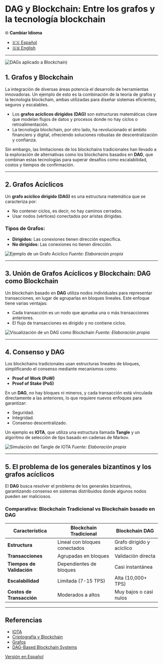 # DAG y Blockchain: Entre los grafos y la tecnología blockchain

🌐 **Cambiar Idioma**
- [🇪🇸 Español](https://economiayetica.blogspot.com/2025/01/dag-y-blockchain-root-primary-color.html)
- [🇬🇧 English](https://economiayetica.blogspot.com/2025/01/dag-and-blockchain-root-primary-color.html)

---

![DAGs aplicado a Blockchain](https://res.cloudinary.com/dvz9iwj4b/image/upload/v1737027054/20250115_1209_Blockchain_Visualization_simple_compose_01jhn8613tetbbdyyz2e1bfw97_md4fsh.gif))



## 1. Grafos y Blockchain

La integración de diversas áreas potencia el desarrollo de herramientas innovadoras. Un ejemplo de esto es la combinación de la teoría de grafos y la tecnología blockchain, ambas utilizadas para diseñar sistemas eficientes, seguros y escalables.

- Los **grafos acíclicos dirigidos (DAG)** son estructuras matemáticas clave que modelan flujos de datos y procesos donde no hay ciclos o retroalimentación.
- La tecnología blockchain, por otro lado, ha revolucionado el ámbito financiero y digital, ofreciendo soluciones robustas de descentralización y confianza.

Sin embargo, las limitaciones de los blockchains tradicionales han llevado a la exploración de alternativas como los blockchains basados en **DAG**, que combinan estas tecnologías para superar desafíos como escalabilidad, costos y tiempos de confirmación.

---

## 2. Grafos Acíclicos

Un **grafo acíclico dirigido (DAG)** es una estructura matemática que se caracteriza por:
- No contener ciclos, es decir, no hay caminos cerrados.
- Usar nodos (vértices) conectados por aristas dirigidas.

### Tipos de Grafos:
- **Dirigidos:** Las conexiones tienen dirección específica.
- **No dirigidos:** Las conexiones no tienen dirección.

![Ejemplo de un Grafo Acíclico](https://blogger.googleusercontent.com/img/b/R29vZ2xl/AVvXsEgYsCOinGOAPYyjQ2mKmdnUv8zjfh2_8d5Q3pxbO3XK0kgxgHPiYqwd22X3ypezF0XHpJshLn6P3w0CoZE9_ZhyphenhyphenbeVGtX0OJQd5eqGHmxBBd8PRHfK6QyRDqRdn2HwiREIP5OT37EQoY_SGaeKoENDPqw_fOrUHLRe07-i0pD7gpXkMvXELn389bONyvAo/s320/grafo%20aciclico.png)
_Fuente: Elaboración propia_

---

## 3. Unión de Grafos Acíclicos y Blockchain: DAG como Blockchain

Un blockchain basado en **DAG** utiliza nodos individuales para representar transacciones, en lugar de agruparlas en bloques lineales. Este enfoque tiene varias ventajas:
- Cada transacción es un nodo que aprueba una o más transacciones anteriores.
- El flujo de transacciones es dirigido y no contiene ciclos.

![Visualización de un DAG como Blockchain](https://blogger.googleusercontent.com/img/b/R29vZ2xl/AVvXsEhfJ9TndI5upzwgBx4q7sB0TJHfPI-TbqS8k8bjKLYuLvGDqchuii1JX0EmJHA4wWek1SsBunO4sykx52q-daEXsbpxm77utE9iEdNTP1CrAR1eVbgOHUsjHFsXOlfhzuicx4qcroT4Mc0LkZmzLPvshPbd0F53qsA6Gv7hfNxxhuvvXk7HchhmeVJF0NU/s320/mitigaci%C3%B3n%20alucinaciones.png)
_Fuente: Elaboración propia_

---

## 4. Consenso y DAG

Los blockchains tradicionales usan estructuras lineales de bloques, simplificando el consenso mediante mecanismos como:
- **Proof of Work (PoW)**
- **Proof of Stake (PoS)**

En un **DAG**, no hay bloques ni mineros, y cada transacción está vinculada directamente a las anteriores, lo que requiere nuevos enfoques para garantizar:
- Seguridad.
- Integridad.
- Consenso descentralizado.

Un ejemplo es **IOTA**, que utiliza una estructura llamada **Tangle** y un algoritmo de selección de tips basado en cadenas de Markov.

![Simulación del Tangle de IOTA](https://blogger.googleusercontent.com/img/b/R29vZ2xl/AVvXsEjpRnjlysJAXwgBdKwfY3WapfzMhDSJt0Dqcd00PBAzBhkdE66fR84LPRAdaRLZvomjTQq3cqykw9ieZDVA3Wlq3s3qQ7SZp5wQMex-vngA10xbfoOCYUjgqsTmW_ZnK_e3fuVaD5VMit-WrF9mIwQJBJ1TDvqdrtXGcaDPtq9zsuRPnPs5swnjQAmAkC8/s320/tagle.png)
_Fuente: Elaboración propia_

---

## 5. El problema de los generales bizantinos y los grafos acíclicos

El **DAG** busca resolver el problema de los generales bizantinos, garantizando consenso en sistemas distribuidos donde algunos nodos pueden ser maliciosos.

### Comparativa: Blockchain Tradicional vs Blockchain basado en DAG

| Característica         | Blockchain Tradicional        | Blockchain DAG               |
|------------------------|-------------------------------|------------------------------|
| **Estructura**         | Lineal con bloques conectados | Grafo dirigido y acíclico    |
| **Transacciones**      | Agrupadas en bloques          | Validación directa           |
| **Tiempos de Validación** | Dependientes de bloques      | Casi instantánea             |
| **Escalabilidad**      | Limitada (7-15 TPS)           | Alta (10,000+ TPS)           |
| **Costos de Transacción** | Moderados a altos           | Muy bajos o casi nulos       |

---

## Referencias

- [IOTA](https://www.iota.org/)
- [Criptografía y Blockchain](https://github.com/sgevatschnaider/CriptografiayBlockchain)
- [Grafos](https://github.com/sgevatschnaider/Grafos)
- [DAG-Based Blockchain Systems](https://arxiv.org/pdf/2312.09816#:~:text=In%20a%20very%20short%20period,transaction%20approval%20times%20and%20scalability.)

[Versión en Español](https://economiayetica.blogspot.com/2025/01/dag-y-blockchain-root-primary-color.html)
